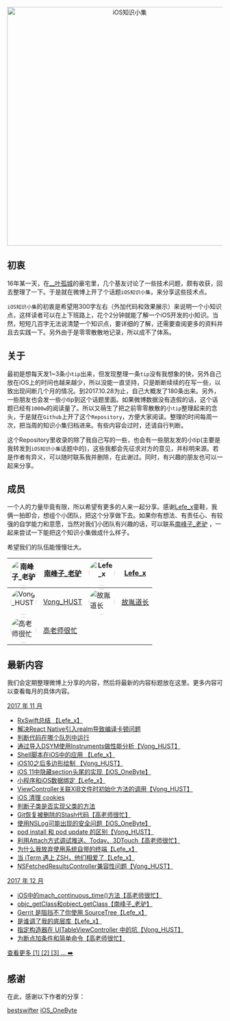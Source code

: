 

<p align="center">

<img src="http://upload-images.jianshu.io/upload_images/1664496-e6faccf569878220.png?imageMogr2/auto-orient/strip%7CimageView2/2/w/1240" title="iOS知识小集" width="557"/>

</p>

## 初衷

16年某一天，在[__叶孤城](https://weibo.com/u/1438670852)的豪宅里，几个基友讨论了一些技术问题，颇有收获，回去整理了一下。于是就在微博上开了个话题`iOS知识小集`，来分享这些技术点。

`iOS知识小集`的初衷是希望用300字左右（外加代码和效果展示）来说明一个小知识点，这样读者可以在上下班路上，花个2分钟就能了解一个iOS开发的小知识。当然，短短几百字无法说清楚一个知识点，要详细的了解，还需要查阅更多的资料并且去实践一下。另外由于是零零散散地记录，所以成不了体系。

## 关于

最初是想每天发1~3条小`tip`出来，但发现整理一条`tip`没有我想象的快，另外自己放在iOS上的时间也越来越少，所以没能一直坚持，只是断断续续的在写一些，以致出现间断几个月的情况。到2017.10.28为止，自己大概发了180条出来。另外，一些朋友也会发一些小tip到这个话题里面。如果微博数据没有造假的话，这个话题已经有`1000w`的阅读量了。所以又萌生了把之前零零散散的小`tip`整理起来的念头，于是就在`Github`上开了这个`Repository`，方便大家阅读。整理的时间每周一次，把当周的知识小集归档进来。有些内容会过时，还请自行判断。

这个Repository里收录的除了我自己写的一些，也会有一些朋友发的小tip(主要是我转发到`iOS知识小集`话题中的)，这些我都会先征求对方的意见，并标明来源。若是作者有异义，可以随时联系我并删除，在此谢过。同时，有兴趣的朋友也可以一起来分享。

## 成员

一个人的力量毕竟有限，所以希望有更多的人来一起分享。感谢[Lefe_x](https://weibo.com/u/5953150140)童鞋，我俩一拍即合，想组个小团队，把这个分享做下去。如果你有想法、有责任心、有较强的自学能力和意愿，当然对我们小团队有兴趣的话，可以联系[南峰子_老驴](http://weibo.com/touristdiary) ，一起来尝试一下能把这个知识小集做成什么样子。

希望我们的队伍能慢慢壮大。

 <a href="https://weibo.com/touristdiary"><img style="border-radius: 30px" src="https://tva1.sinaimg.cn/crop.1.0.1366.1366.180/c5ff030ejw8f5bbc70i61j212011yq80.jpg" title="南峰子_老驴" width="60"/></a> | [南峰子_老驴](https://weibo.com/touristdiary) | <a href="https://weibo.com/u/5953150140"><img style="border-radius: 30px" src="https://tva4.sinaimg.cn/crop.8.0.1226.1226.180/006uSOiEjw8f9h4ihstq4j30yi0y2gnq.jpg" title="Lefe_x" width="60"/></a> | [Lefe_x](https://weibo.com/u/5953150140) 
------------- | ------------- | ------------- | -------------
<a href="https://weibo.com/VongLo"><img style="border-radius: 30px" src="https://tvax3.sinaimg.cn/crop.0.0.667.667.180/ba81ca29ly8fhu4meonedj20ij0ijgmh.jpg" title="Vong_HUST" width="60"/></a> | [Vong_HUST](https://weibo.com/VongLo) | <a href="https://weibo.com/soapyigu"><img style="border-radius: 30px" src="https://tva4.sinaimg.cn/crop.14.0.721.721.180/6cf34ee4jw8f8rdmtzzgmj20ku0k10t5.jpg" title="故胤道长" width="60"/></a> | [故胤道长](https://weibo.com/soapyigu)
<a href="https://weibo.com/517082456"><img style="border-radius: 30px" src="https://tva4.sinaimg.cn/crop.0.0.1242.1242.180/5fe18d75jw8evft9qcjh5j20yi0yigo5.jpg" title="高老师很忙" width="60"/></a> | [高老师很忙](https://weibo.com/517082456) | |




## 最新内容

我们会定期整理微博上分享的内容，然后将最新的内容标题放在这里。更多内容可以查看每月的具体内容。

[2017 年 11 月](https://github.com/southpeak/iOS-tech-set/blob/master/2017/11.md)

* [RxSwift总结 【Lefe_x】](https://github.com/southpeak/iOS-tech-set/blob/master/2017/11.md#RxSwift总结)
* [解决React Native引入realm导致编译卡顿问题](https://github.com/southpeak/iOS-tech-set/blob/master/2017/11.md)
* [判断代码在哪个队列中运行](https://github.com/southpeak/iOS-tech-set/blob/master/2017/11.md#判断代码在哪个队列中运行)
* [通过导入DSYM使用Instruments做性能分析【Vong_HUST】](https://github.com/southpeak/iOS-tech-set/blob/master/2017/11.md#通过导入DSYM使用Instruments做性能分析)
* [Shell脚本在iOS中的应用 【Lefe_x】](https://github.com/southpeak/iOS-tech-set/blob/master/2017/11.md#Shell脚本在iOS中的应用)
* [iOS10之后多边形绘制 【Vong_HUST】](https://github.com/southpeak/iOS-tech-set/blob/master/2017/11.md#iOS10之后多边形绘制)
* [iOS 11中隐藏section头尾的实现【iOS_OneByte】](https://github.com/southpeak/iOS-tech-set/blob/master/2017/11.md)
* [小程序和iOS数据绑定【Lefe_x】](https://github.com/southpeak/iOS-tech-set/blob/master/2017/11.md)
* [ViewController关联XIB文件时初始化方法的调用【Vong_HUST】](https://github.com/southpeak/iOS-tech-set/blob/master/2017/11.md)
* [iOS 清理 cookies](https://github.com/southpeak/iOS-tech-set/blob/master/2017/11.md)
* [判断子类是否实现父类的方法](https://github.com/southpeak/iOS-tech-set/blob/master/2017/11.md)
* [Git恢复被删除的Stash代码【高老师很忙】](https://github.com/southpeak/iOS-tech-set/blob/master/2017/11.md)
* [使用NSLog可能出现的安全问题【iOS_OneByte】](https://github.com/southpeak/iOS-tech-set/blob/master/2017/11.md)
* [pod install 和 pod update 的区别【Vong_HUST】](https://github.com/southpeak/iOS-tech-set/blob/master/2017/11.md)
* [利用Attach方式调试推送、Today、3DTouch【高老师很忙】](https://github.com/southpeak/iOS-tech-set/blob/master/2017/11.md)
* [为什么我放弃使用系统自带的终端【Lefe_x】](https://github.com/southpeak/iOS-tech-set/blob/master/2017/11.md)
* [当 iTerm 遇上 ZSH，他们相爱了【Lefe_x】](https://github.com/southpeak/iOS-tech-set/blob/master/2017/11.md)
* [NSFetchedResultsController兼容性问题【Vong_HUST】](https://github.com/southpeak/iOS-tech-set/blob/master/2017/11.md)

[2017 年 12 月](https://github.com/southpeak/iOS-tech-set/blob/master/2017/12.md)

* [iOS中的mach\_continuous\_time()方法【高老师很忙】](https://github.com/southpeak/iOS-tech-set/blob/master/2017/12.md)
* [objc_getClass和object_getClass【南峰子_老驴】](https://github.com/southpeak/iOS-tech-set/blob/master/2017/12.md)
* [Gerrit 是阻挡不了你使用 SourceTree【Lefe_x】](https://github.com/southpeak/iOS-tech-set/blob/master/2017/12.md)
* [是谁调了我的底层库【Lefe_x】](https://github.com/southpeak/iOS-tech-set/blob/master/2017/12.md)
* [指定构造器在 UITableViewController 中的坑【Vong_HUST】](https://github.com/southpeak/iOS-tech-set/blob/master/2017/12.md)
* [为断点加条件和简单命令【高老师很忙】](https://github.com/southpeak/iOS-tech-set/blob/master/2017/12.md)

[查看更多 [1] [2] [3] ... ➡️](https://github.com/southpeak/iOS-tech-set/blob/master/2017/%E7%9B%AE%E5%BD%95.md)

## 感谢

在此，感谢以下作者的分享：

[bestswifter](https://weibo.com/bestswifter)
[iOS_OneByte](https://weibo.com/u/5549095051)

